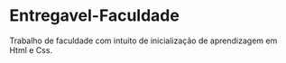 # Entregavel-Faculdade

Trabalho de faculdade com intuito de inicialização de aprendizagem em Html e Css. 